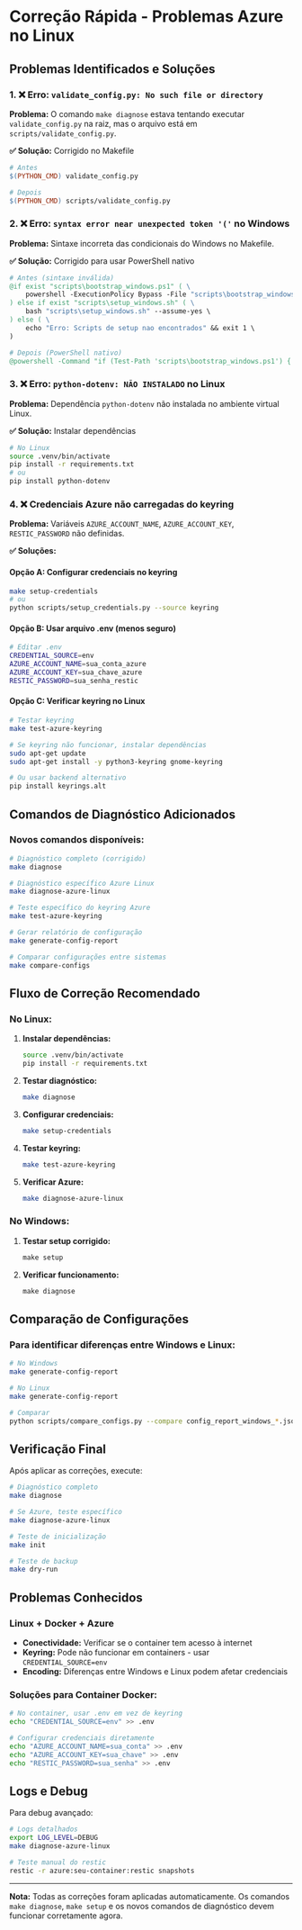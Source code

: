 # Correção Rápida - Problemas Azure no Linux

## Problemas Identificados e Soluções

### 1. ❌ Erro: `validate_config.py: No such file or directory`

**Problema:** O comando `make diagnose` estava tentando executar `validate_config.py` na raiz, mas o arquivo está em `scripts/validate_config.py`.

**✅ Solução:** Corrigido no Makefile
```makefile
# Antes
$(PYTHON_CMD) validate_config.py

# Depois  
$(PYTHON_CMD) scripts/validate_config.py
```

### 2. ❌ Erro: `syntax error near unexpected token '('` no Windows

**Problema:** Sintaxe incorreta das condicionais do Windows no Makefile.

**✅ Solução:** Corrigido para usar PowerShell nativo
```makefile
# Antes (sintaxe inválida)
@if exist "scripts\bootstrap_windows.ps1" ( \
	powershell -ExecutionPolicy Bypass -File "scripts\bootstrap_windows.ps1" \
) else if exist "scripts\setup_windows.sh" ( \
	bash "scripts\setup_windows.sh" --assume-yes \
) else ( \
	echo "Erro: Scripts de setup nao encontrados" && exit 1 \
)

# Depois (PowerShell nativo)
@powershell -Command "if (Test-Path 'scripts\bootstrap_windows.ps1') { powershell -ExecutionPolicy Bypass -File 'scripts\bootstrap_windows.ps1' } elseif (Test-Path 'scripts\setup_windows.sh') { bash 'scripts\setup_windows.sh' --assume-yes } else { Write-Host 'Erro: Scripts de setup nao encontrados'; exit 1 }"
```

### 3. ❌ Erro: `python-dotenv: NÃO INSTALADO` no Linux

**Problema:** Dependência `python-dotenv` não instalada no ambiente virtual Linux.

**✅ Solução:** Instalar dependências
```bash
# No Linux
source .venv/bin/activate
pip install -r requirements.txt
# ou
pip install python-dotenv
```

### 4. ❌ Credenciais Azure não carregadas do keyring

**Problema:** Variáveis `AZURE_ACCOUNT_NAME`, `AZURE_ACCOUNT_KEY`, `RESTIC_PASSWORD` não definidas.

**✅ Soluções:**

#### Opção A: Configurar credenciais no keyring
```bash
make setup-credentials
# ou
python scripts/setup_credentials.py --source keyring
```

#### Opção B: Usar arquivo .env (menos seguro)
```bash
# Editar .env
CREDENTIAL_SOURCE=env
AZURE_ACCOUNT_NAME=sua_conta_azure
AZURE_ACCOUNT_KEY=sua_chave_azure
RESTIC_PASSWORD=sua_senha_restic
```

#### Opção C: Verificar keyring no Linux
```bash
# Testar keyring
make test-azure-keyring

# Se keyring não funcionar, instalar dependências
sudo apt-get update
sudo apt-get install -y python3-keyring gnome-keyring

# Ou usar backend alternativo
pip install keyrings.alt
```

## Comandos de Diagnóstico Adicionados

### Novos comandos disponíveis:

```bash
# Diagnóstico completo (corrigido)
make diagnose

# Diagnóstico específico Azure Linux
make diagnose-azure-linux

# Teste específico do keyring Azure
make test-azure-keyring

# Gerar relatório de configuração
make generate-config-report

# Comparar configurações entre sistemas
make compare-configs
```

## Fluxo de Correção Recomendado

### No Linux:

1. **Instalar dependências:**
   ```bash
   source .venv/bin/activate
   pip install -r requirements.txt
   ```

2. **Testar diagnóstico:**
   ```bash
   make diagnose
   ```

3. **Configurar credenciais:**
   ```bash
   make setup-credentials
   ```

4. **Testar keyring:**
   ```bash
   make test-azure-keyring
   ```

5. **Verificar Azure:**
   ```bash
   make diagnose-azure-linux
   ```

### No Windows:

1. **Testar setup corrigido:**
   ```powershell
   make setup
   ```

2. **Verificar funcionamento:**
   ```powershell
   make diagnose
   ```

## Comparação de Configurações

### Para identificar diferenças entre Windows e Linux:

```bash
# No Windows
make generate-config-report

# No Linux  
make generate-config-report

# Comparar
python scripts/compare_configs.py --compare config_report_windows_*.json config_report_linux_*.json
```

## Verificação Final

Após aplicar as correções, execute:

```bash
# Diagnóstico completo
make diagnose

# Se Azure, teste específico
make diagnose-azure-linux

# Teste de inicialização
make init

# Teste de backup
make dry-run
```

## Problemas Conhecidos

### Linux + Docker + Azure
- **Conectividade:** Verificar se o container tem acesso à internet
- **Keyring:** Pode não funcionar em containers - usar `CREDENTIAL_SOURCE=env`
- **Encoding:** Diferenças entre Windows e Linux podem afetar credenciais

### Soluções para Container Docker:
```bash
# No container, usar .env em vez de keyring
echo "CREDENTIAL_SOURCE=env" >> .env

# Configurar credenciais diretamente
echo "AZURE_ACCOUNT_NAME=sua_conta" >> .env
echo "AZURE_ACCOUNT_KEY=sua_chave" >> .env
echo "RESTIC_PASSWORD=sua_senha" >> .env
```

## Logs e Debug

Para debug avançado:
```bash
# Logs detalhados
export LOG_LEVEL=DEBUG
make diagnose-azure-linux

# Teste manual do restic
restic -r azure:seu-container:restic snapshots
```

---

**Nota:** Todas as correções foram aplicadas automaticamente. Os comandos `make diagnose`, `make setup` e os novos comandos de diagnóstico devem funcionar corretamente agora.